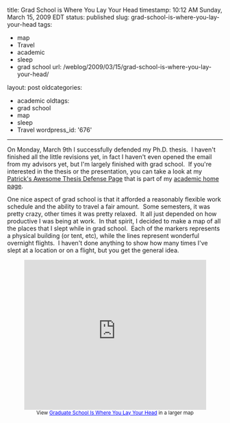 title: Grad School is Where You Lay Your Head
timestamp: 10:12 AM Sunday, March 15, 2009 EDT
status: published
slug: grad-school-is-where-you-lay-your-head
tags:
- map
- Travel
- academic
- sleep
- grad school
url: /weblog/2009/03/15/grad-school-is-where-you-lay-your-head/

layout: post
oldcategories:
- academic
oldtags:
- grad school
- map
- sleep
- Travel
wordpress_id: '676'

---

On Monday, March 9th I successfully defended my Ph.D. thesis.  I haven't finished all the little revisions yet, in fact I haven't even opened the email from my advisors yet, but I'm largely finished with grad school.  If you're interested in the thesis or the presentation, you can take a look at my [Patrick's Awesome Thesis Defense Page](http://academic.patrick.wagstrom.net/defense/) that is part of my [academic home page](http://academic.patrick.wagstrom.net/).

One nice aspect of grad school is that it afforded a reasonably flexible work schedule and the ability to travel a fair amount.  Some semesters, it was pretty crazy, other times it was pretty relaxed.  It all just depended on how productive I was being at work.  In that spirit, I decided to make a map of all the places that I slept while in grad school.  Each of the markers represents a physical building (or tent, etc), while the lines represent wonderful overnight flights.  I haven't done anything to show how many times I've slept at a location or on a flight, but you get the general idea.

<div style="text-align: center">
<iframe width="425" height="350" frameborder="0" scrolling="no"
marginheight="0" marginwidth="0"
src="http://maps.google.com/maps/ms?ie=UTF8&amp;hl=en&amp;msa=0&amp;msid=210697011489242108144.000465032ba89a245ac19&amp;source=embed&amp;t=w&amp;ll=33.372373,-48.08424&amp;spn=35.941304,147.900352&amp;output=embed"></iframe><br
/><small>View <a
href="http://maps.google.com/maps/ms?ie=UTF8&amp;hl=en&amp;msa=0&amp;msid=210697011489242108144.000465032ba89a245ac19&amp;source=embed&amp;t=w&amp;ll=33.372373,-48.08424&amp;spn=35.941304,147.900352"
style="color:#0000FF;text-align:left">Graduate School Is Where You Lay Your Head</a> in a larger map</small>
</div>
